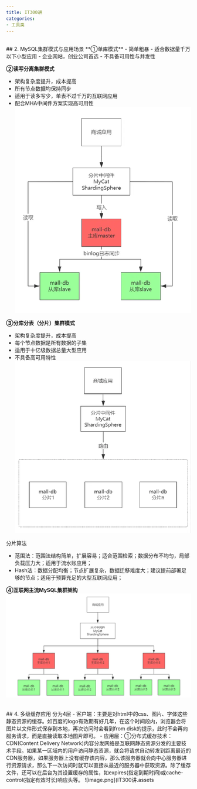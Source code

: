 ```yaml
---
title: IT300讲
categories:
- 工具类
---
```


<br>
## 2. MySQL集群模式与应用场景
**①单库模式**
- 简单粗暴
- 适合数据量千万以下小型应用
- 企业网站，创业公司首选
- 不具备可用性与并发性

**②读写分离集群模式**
- 架构复杂度提升，成本提高
- 所有节点数据均保持同步
- 适用于读多写少，单表不过千万的互联网应用
- 配合MHA中间件方案实现高可用性
![image.png](IT300讲.assets\233e6a435a054a03b0dd2469f468dc84.png)

**③分库分表（分片）集群模式**
- 架构复杂度提升，成本提高
- 每个节点数据是所有数据的子集
- 适用于十亿级数据总量大型应用
- 不具备高可用特性
![image.png](IT300讲.assets\8afd71bc7d3840baaec722c9304fbde8.png)

分片算法
- 范围法：范围法结构简单，扩展容易；适合范围检索；数据分布不均匀，局部负载压力大；适用于流水账应用；
- Hash法：数据分配均衡；节点扩展复杂，数据迁移难度大；建议提前部署足够的节点；适用于预算充足的大型互联网应用；

**④互联网主流MySQL集群架构**
![image.png](IT300讲.assets\504601312cf9421bbb58e4a65f839bf5.png)


<br>
## 4. 多级缓存应用
分为4层
- 客户端：主要是对html中的css、图片、字体这些静态资源的缓存。如百度的logo有效期有好几年，在这个时间段内，浏览器会将图片以文件形式保存到本地，再次访问时会看到from disk的提示，此时不会再向服务请求，而是直接读取本地图片即可。
- 应用层：①分布式缓存技术：CDN(Content Delivery Network)内容分发网络是互联网静态资源分发的主要技术手段。如果某一区域内的用户访问静态资源，就会将请求自动转发到距离最近的CDN服务器，如果服务器上没有缓存该内容，那么该服务器就会向中心服务器进行资源请求，那么下一次访问时就可以直接从最近的服务器中获取资源。除了缓存文件，还可以在后台为其设置缓存的属性，如expires(指定到期时间)或cache-control(指定有效时长)响应头等。
![image.png](IT300讲.assets